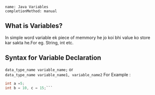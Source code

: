 ```ngMeta
name: Java Variables
completionMethod: manual
```
<h2>What is Variables?</h2>

In simple word variable ek piece of memmory he jo koi bhi value ko store kar sakta he.For eg. String, int etc.

<h2>Syntax for Variable Declaration</h2>

`data_type_name variable_name;` or <br>
`data_type_name variable_name1, variable_name2`
For Example : <br>
 ```java
 int a =5;
 int b = 10, c = 15;```
